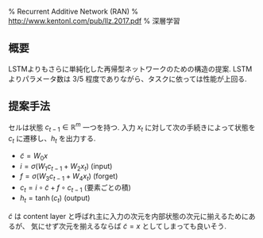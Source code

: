 % Recurrent Additive Network (RAN)
% http://www.kentonl.com/pub/llz.2017.pdf
% 深層学習

## 概要

LSTMよりもさらに単純化した再帰型ネットワークのための構造の提案.
LSTM よりパラメータ数は 3/5 程度でありながら、タスクに依っては性能が上回る.

## 提案手法

セルは状態 $c_{t-1} \in \mathbb{R}^m$ 一つを持つ.
入力 $x_t$ に対して次の手続きによって状態を $c_t$ に遷移し、$h_t$ を出力する.

- $\tilde{c} = W_0 x$
- $i = \sigma(W_1 c_{t-1} + W_2 x_t)$ (input)
- $f = \sigma(W_3 c_{t-1} + W_4 x_t)$ (forget)
- $c_t = i \circ \tilde{c} + f \circ c_{t-1}$ (要素ごとの積)
- $h_t = \tanh(c_t)$ (output)

$\tilde{c}$ は content layer と呼ばれ主に入力の次元を内部状態の次元に揃えるためにあるが、
気にせず次元を揃えるならば $\tilde{c} = x$ としてしまっても良いそう.
